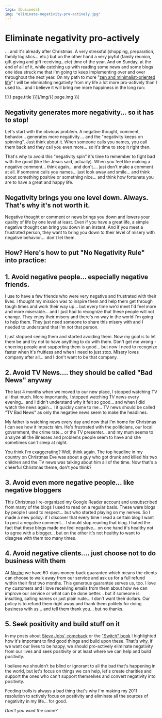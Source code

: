 ```yaml
---
tags: [business]
img: "eliminate-negativity-pro-actively.jpg"
---
```


# Eliminate negativity pro-actively


... and it's already after Christmas. A very stressful (shopping, preparation, family logistics... etc.) but on the other hand a very joyful (family reunion, gift giving and gift receiving...etc) time of the year. And on Sunday, at the end of all of it, while catching up with reading some news and some blogs one idea struck me that I'm going to keep implementing over and over throughout the next year. On my path to more "[zen and minimalist-oriented life](/minimalism-feels-fantastic)" I will be eliminating negativity from my life a lot more pro-actively than I used to... and I believe it will bring me more happiness in the long run:

<!--More-->

![{{ page.title }}](/img/{{ page.img }})

## Negativity generates more negativity... so it has to stop!

Let's start with the obvious problem. A negative thought, comment, behavior... generates more negativity.... and the "negativity keeps on spinning". Just think about it. When someone calls you names, you call them back and they call you even more... so it's time to stop it right then.

That's why to avoid this "negativity spin" it's time to remember to fight bad with the good (like the Jesus said, actually). When you feel like making a negative comment... think again... and don't.... just don't make a comment at all. If someone calls you names... just look away and smile... and think about something positive or something nice... and think how fortunate you are to have a great and happy life.

## Negativity brings you one level down. Always. That's why it's not worth it.

Negative thought or comment or news brings you down and lowers your quality of life by one level at least. Even if you have a great life, a simple negative thought can bring you down in an instant. And if you meet a frustrated person, they want to bring you down to their level of misery with negative behavior.... don't let them.

## How? Here's how to put "No Negativity Rule" into practice:

## 1. Avoid negative people... especially negative friends.

I use to have a few friends who were very negative and frustrated with their lives. I thought my mission was to inspire them and help them get through tough times and work their way up... but every time we'd meet I'd feel more and more miserable... and I just had to recognize that these people will not change. They enjoy their misery and there's no way in the world I'm going to help them. They just need someone to share this misery with and I needed to understand that I'm not that person.

I just stopped seeing them and started avoiding them. Now my goal is to let them be and try not to have anything to do with them. Don't get me wrong - cheering people and supporting them is good... but now I need to recognize faster when it's fruitless and when I need to just stop. Misery loves company after all... and I don't want to be that company.

## 2. Avoid TV News.... they should be called "Bad News" anyway

The last 4 months when we moved to our new place, I stopped watching TV all that much. More importantly, I stopped watching TV news every evening... and I didn't understand why it felt so good... and when I did watch the news again... I it quickly came to me... TV news should be called "TV Bad News" as only the negative news seem to make the headlines.

My father is watching news every day and now that I'm home for Christmas I can see how it impacts him. He's frustrated with the politicians, our local government, the crime rate... or the TV presenter... and my mum seems to analyze all the illnesses and problems people seem to have and she sometimes can't sleep at night.

You think I'm exaggerating? Well, think again. The top headline in my country on Christmas Eve was about a guy who got drunk and killed his two children and the TV news was talking about him all of the time. Now that's a cheerful Christmas theme, don't you think?

## 3. Avoid even more negative people... like negative bloggers

This Christmas I re-organized my Google Reader account and unsubscribed from many of the blogs I used to read on a regular basis. These were blogs by people I used to respect... but who started playing on my nerves. So I made a new policy: if I discover that every time I read a certain blog I want to post a negative comment... I should stop reading that blog. I hated the fact that these blogs made me feel negative... on one hand it's healthy not to agree with a blogger... but on the other it's not healthy to want to disagree with them too many times.

## 4. Avoid negative clients.... just choose not to do business with them

At [Nozbe][n] we have 60-days money-back guarantee which means the clients can choose to walk away from our service and ask us for a full refund within their first two months. This generous guarantee serves us, too. I love my customers and I love receiving emails from them about how we can improve our service or what can be done better... but if someone is insulting, calling names or just plain rude... I don't want their dollars. Our policy is to refund them right away and thank them politely for doing business with us... and tell them thank you... but no thanks.

## 5. Seek positivity and build stuff on it

In my posts about [Steve Jobs' comeback](/3-lessons-learned-from-steve-jobs-coming-back) or the ["Switch" book](/book-review-switch-by-heath-brothers-a-positi) I highlighted how it's important to find good things and build upon these. That's why, if we want our lives to be happy, we should pro-actively eliminate negativity from our lives and seek positivity or at least where we can help and build positivity.

I believe we shouldn't be blind or ignorant to all the bad that's happening in the world, but let's focus on things we can help, let's create charities and support the ones who can't support themselves and convert negativity into positivity.

Feeding trolls is always a bad thing that's why I'm making my 2011 resolution to actively focus on positivity and eliminate all the sources of negativity in my life... for good.

_Don't you want the same?_




[n]: https://michael.gratis/nozbe